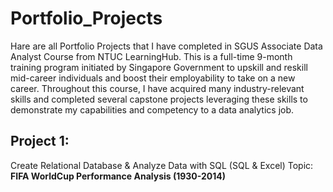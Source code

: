 # Portfolio_Projects
Hare are all Portfolio Projects that I have completed in SGUS Associate Data Analyst Course from NTUC LearningHub. 
This is a full-time 9-month training program initiated by Singapore Government to upskill and reskill mid-career individuals and boost their employability to take on a new career.
Throughout this course, I have acquired many industry-relevant skills and completed several capstone projects leveraging these skills to demonstrate my capabilities and competency to a data analytics job.
## Project 1:   
Create Relational Database & Analyze Data with SQL (SQL & Excel)
Topic: **FIFA WorldCup Performance Analysis (1930-2014)**

